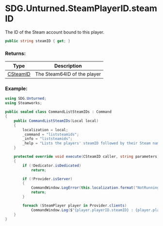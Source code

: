 # SDG.Unturned.SteamPlayerID.steamID

The ID of the Steam account bound to this player.

```csharp
public string steamID { get; }
```

### Returns:

Type | Description
------------ | -------------
[CSteamID](scripting/steamworks/csteamid) | The Steam64ID of the player

### Example:

```csharp
using SDG.Unturned;
using Steamworks;

public sealed class CommandListSteamIDs : Command
{
    public CommandListSteamIDs(Local local)
    {
		localization = local;
        _command = "liststeamids";
        _info = "liststeamids";
        _help = "Lists the players' steamID followed by their Steam name";
    }

    protected override void execute(CSteamID caller, string parameters)
    {
        if (!Dedicator.isDedicated)
            return;

        if (!Provider.isServer)
        {
            CommandWindow.LogError(this.localization.format("NotRunningErrorText"));
            return;
        }

        foreach (SteamPlayer player in Provider.clients)
            CommandWindow.Log($"{player.playerID.steamID} : {player.playerID.steamID.playerName}");
    }
}
```